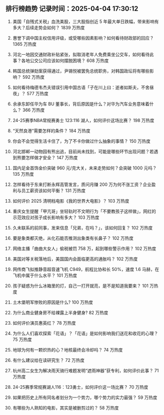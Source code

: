 
## 排行榜趋势 记录时间：2025-04-04 17:30:12
  
  1. 美国「自残式关税」血洗美股，三大股指创近 5 年最大单日跌幅，带来影响有多大？后续走势会如何？ 1839 万热度
    
  2. 惠誉下调中国主权信用评级，或受哪些因素影响？如何看待财政部的回应？ 1365 万热度
    
  3. 河北一地因交通财政补贴紧张，拟取消老年人免费乘坐公交车，如何看待此事？各地公交公司应该如何摆脱困境？ 608 万热度
    
  4. 韩国总统弹劾案获得通过，尹锡悦被罢免总统职务，对韩国政坛将有哪些影响？ 592 万热度
    
  5. 如何看待梅德韦杰夫错误引用中国古语「子在川上曰：逝者如斯夫，不舍昼夜」？ 577 万热度
    
  6. 余承东卸任华为车 BU 董事长，背后原因是什么？对华为汽车业务意味着什么？ 366 万热度
    
  7. 24-25赛季NBA常规赛勇士 123:116 湖人，如何评价这场比赛？ 198 万热度
    
  8. “天然良港”需要怎样的条件？ 184 万热度
    
  9. 你会不会觉得生活卡住了，为了不卡你做过什么抽象的事情？ 150 万热度
    
  10. 河北邯郸一动物园有熊出逃，目前尚未找到，可能是哪些环节出现问题？若遇到熊要怎样做才安全？ 147 万热度
    
  11. 国内足金首饰金价突破 960 元/克大关，未来走势如何？会突破 1000 元吗？ 135 万热度
    
  12. 怎样看待于东来打断永辉高管发言，质问月赚 200 万为何不涨工资？企业盈利与员工薪资该如何平衡？ 131 万热度
    
  13. 如何评价 2025 清明档电影《我的世界大电影》？ 103 万热度
    
  14. 重庆女生提醒「甲亢哥」坐轻轨时不文明行为「不要教孩子这样做」，网红的示范效应对孩子成长影响有多大？ 103 万热度
    
  15. 久未联系的前同事，发来信息「兄弟，在吗？」，该如何回复？ 102 万热度
    
  16. 要是象类都灭绝，从化石能否推测出象类有长鼻子？ 102 万热度
    
  17. 网络主播「曲曲大女人」偷税被罚 758 万，起到哪些警示作用？ 102 万热度
    
  18. 美国对等关税落地后，美国国内会面临更高的通胀吗？ 102 万热度
    
  19. 网传商飞拟推静音超音速飞机 C949，航程比协和长 50%，速度 1.6 马赫，在飞机中属于什么水平？ 101 万热度
    
  20. 孩子疑惑为什么冰箱里的灯，自己一打开就亮，是不是知道我要来？ 101 万热度
    
  21. 土木堡明军惨败的原因是什么? 100 万热度
    
  22. 为什么商业健身房不给裸露上半身健身? 82 万热度
    
  23. 如何评价演员惠英红？ 78 万热度
    
  24. 为什么人们喜欢探索「花语」？「花语」是如何影响我们送花和收花的心理？ 75 万热度
    
  25. 地球为何有一颗炽热的心？地核最终会冷却吗？ 74 万热度
    
  26. 有什么建议给在读研究生？ 72 万热度
    
  27. 杭州高二女生为解决雨天骑行难题发明“遮雨神器”获专利，如何评价此事？ 71 万热度
    
  28. 24-25赛季常规赛湖人116：123勇士，如何评价这一场比赛？ 70 万热度
    
  29. 如果把历史上所有同名者划分为一个势力，哪个势力的实力最强？ 59 万热度
    
  30. 有哪些为人熟知的电影，其实是被删剪过的？ 58 万热度
    